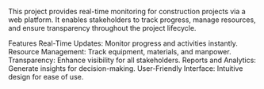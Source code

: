 This project provides real-time monitoring for construction projects via a web platform. It enables stakeholders to track progress, manage resources, and ensure transparency throughout the project lifecycle.

Features
Real-Time Updates: Monitor progress and activities instantly.<br>
Resource Management: Track equipment, materials, and manpower.
Transparency: Enhance visibility for all stakeholders.
Reports and Analytics: Generate insights for decision-making.
User-Friendly Interface: Intuitive design for ease of use.
